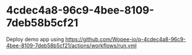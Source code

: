 # 4cdec4a8-96c9-4bee-8109-7deb58b5cf21
Deploy demo app using https://github.com/Wopee-io/p-4cdec4a8-96c9-4bee-8109-7deb58b5cf21/actions/workflows/run.yml
